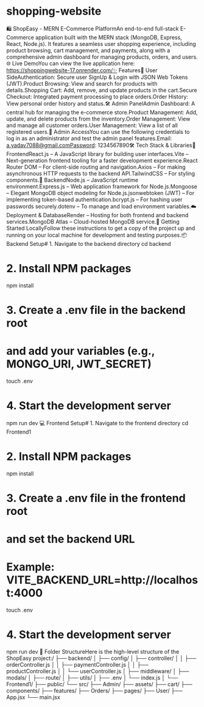 # shopping-website
🛍️ ShopEasy - MERN E-Commerce PlatformAn end-to-end full-stack E-Commerce application built with the MERN stack (MongoDB, Express, React, Node.js). It features a seamless user shopping experience, including product browsing, cart management, and payments, along with a comprehensive admin dashboard for managing products, orders, and users.🌐 Live DemoYou can view the live application here: https://shoppingwebsite-17.onrender.com/✨ Features👤 User SideAuthentication: Secure user SignUp & Login with JSON Web Tokens (JWT).Product Browsing: View and search for products with details.Shopping Cart: Add, remove, and update products in the cart.Secure Checkout: Integrated payment processing to place orders.Order History: View personal order history and status.🛠️ Admin PanelAdmin Dashboard: A central hub for managing the e-commerce store.Product Management: Add, update, and delete products from the inventory.Order Management: View and manage all customer orders.User Management: View a list of all registered users.🔑 Admin AccessYou can use the following credentials to log in as an administrator and test the admin panel features.Email: a.yadav7088@gmail.comPassword: 1234567890🛠️ Tech Stack & Libraries🚧 FrontendReact.js – A JavaScript library for building user interfaces.Vite – Next-generation frontend tooling for a faster development experience.React Router DOM – For client-side routing and navigation.Axios – For making asynchronous HTTP requests to the backend API.TailwindCSS – For styling components.🧩 BackendNode.js – JavaScript runtime environment.Express.js – Web application framework for Node.js.Mongoose – Elegant MongoDB object modeling for Node.js.jsonwebtoken (JWT) – For implementing token-based authentication.bcrypt.js – For hashing user passwords securely.dotenv – To manage and load environment variables.☁️ Deployment & DatabaseRender – Hosting for both frontend and backend services.MongoDB Atlas – Cloud-hosted MongoDB service.🚀 Getting Started LocallyFollow these instructions to get a copy of the project up and running on your local machine for development and testing purposes.📦 Backend Setup# 1. Navigate to the backend directory
cd backend

# 2. Install NPM packages
npm install

# 3. Create a .env file in the backend root
#    and add your variables (e.g., MONGO_URI, JWT_SECRET)
touch .env

# 4. Start the development server
npm run dev
💻 Frontend Setup# 1. Navigate to the frontend directory
cd Frontend1

# 2. Install NPM packages
npm install

# 3. Create a .env file in the frontend root
#    and set the backend URL
#    Example: VITE_BACKEND_URL=http://localhost:4000
touch .env

# 4. Start the development server
npm run dev
📂 Folder StructureHere is the high-level structure of the ShopEasy project:/
├── backend/
│   ├── config/
│   ├── controller/
│   │   ├── orderController.js
│   │   ├── paymentController.js
│   │   ├── productController.js
│   │   └── userController.js
│   ├── middleware/
│   ├── modals/
│   ├── route/
│   ├── utils/
│   ├── .env
│   └── index.js
│
└── Frontend1/
    ├── public/
    └── src/
        ├── Admin/
        ├── assets/
        ├── cart/
        ├── components/
        ├── features/
        ├── Orders/
        ├── pages/
        ├── User/
        ├── App.jsx
        └── main.jsx

